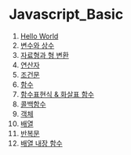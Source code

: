 # Javascript_Basic

1. [Hello World](helloworld.md)
2. [변수와 상수](변수와상수.md)
3. [자료형과 형 변환](자료형과형변환.md)
4. [연산자](연산자.md)
5. [조건문](조건문.md)
6. [함수]()
7. [함수표현식 & 화살표 함수]()
8. [콜백함수]()
9. [객체]()
10. [배열]()
11. [반복문]()
12. [배열 내장 함수]()
